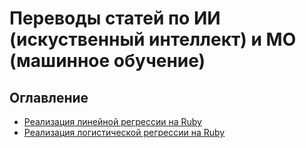 # Переводы статей по ИИ (искуственный интеллект) и МО (машинное обучение)

## Оглавление

* [Реализация линейной регрессии на Ruby](articles/Implementing-Linear-Regression-using-Ruby.md)
* [Реализация логистической регрессии на Ruby](articles/Implementing-Classification-using-Logistic-Regression-in-Ruby.md)
